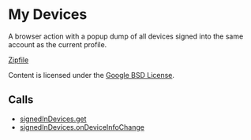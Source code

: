 
My Devices
=======

A browser action with a popup dump of all devices signed into the same account as the current profile.

[Zipfile](http://developer.chrome.com/extensions/examples/api/deviceInfo/basic.zip)

Content is licensed under the [Google BSD License](http://code.google.com/google_bsd_license.html).

Calls
-----

* [signedInDevices.get](http://developer.chrome.com/extensions/signedInDevices.html#method-get)
* [signedInDevices.onDeviceInfoChange](http://developer.chrome.com/extensions/signedInDevices.html#event-onDeviceInfoChange)